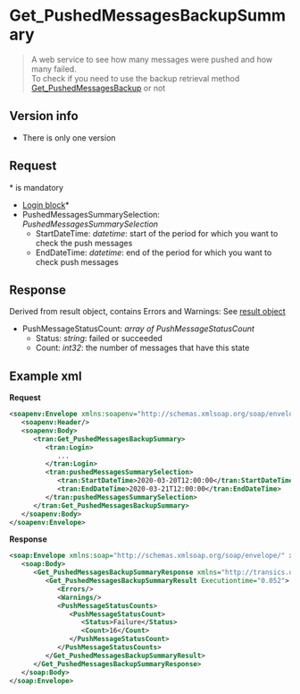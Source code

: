 <!-- docs/op/Get_PushedMessagesBackupSummary/README.md -->
# Get_PushedMessagesBackupSummary

> A web service to see how many messages were pushed and how many failed.  
> To check if you need to use the backup retrieval method [Get_PushedMessagesBackup](/op/Get_PushedMessagesBackup/) or not

## Version info
- There is only one version

## Request
\* is mandatory

- [Login block](/detail/loginblock.md)*
- PushedMessagesSummarySelection: _PushedMessagesSummarySelection_
	- StartDateTime: _datetime_: start of the period for which you want to check the push messages
	- EndDateTime: _datetime_: end of the period for which you want to check push messages

## Response
Derived from result object, contains Errors and Warnings: See [result object](/detail/resultobject.md)
- PushMessageStatusCount: _array of PushMessageStatusCount_
	- Status: _string_: failed or succeeded
	- Count: _int32_: the number of messages that have this state


## Example xml
**Request**
```XML
<soapenv:Envelope xmlns:soapenv="http://schemas.xmlsoap.org/soap/envelope/" xmlns:tran="http://transics.org">
   <soapenv:Header/>
   <soapenv:Body>
      <tran:Get_PushedMessagesBackupSummary>
         <tran:Login>
            ...
         </tran:Login>
         <tran:pushedMessagesSummarySelection>
            <tran:StartDateTime>2020-03-20T12:00:00</tran:StartDateTime>
            <tran:EndDateTime>2020-03-21T12:00:00</tran:EndDateTime>
         </tran:pushedMessagesSummarySelection>
      </tran:Get_PushedMessagesBackupSummary>
   </soapenv:Body>
</soapenv:Envelope>
```

**Response**
```XML
<soap:Envelope xmlns:soap="http://schemas.xmlsoap.org/soap/envelope/" xmlns:xsi="http://www.w3.org/2001/XMLSchema-instance" xmlns:xsd="http://www.w3.org/2001/XMLSchema">
   <soap:Body>
      <Get_PushedMessagesBackupSummaryResponse xmlns="http://transics.org">
         <Get_PushedMessagesBackupSummaryResult Executiontime="0.052">
            <Errors/>
            <Warnings/>
            <PushMessageStatusCounts>
               <PushMessageStatusCount>
                  <Status>Failure</Status>
                  <Count>16</Count>
               </PushMessageStatusCount>
            </PushMessageStatusCounts>
         </Get_PushedMessagesBackupSummaryResult>
      </Get_PushedMessagesBackupSummaryResponse>
   </soap:Body>
</soap:Envelope>
```